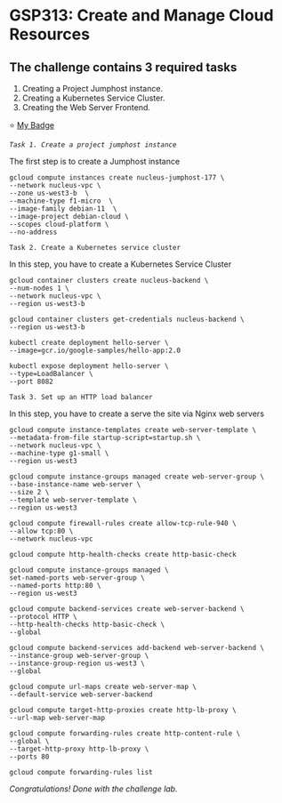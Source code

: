 # GSP313: Create and Manage Cloud Resources

## The challenge contains 3 required tasks

1. Creating a Project Jumphost instance.
2. Creating a Kubernetes Service Cluster.
3. Creating the Web Server Frontend.

⭐️ [My Badge](https://https://www.cloudskillsboost.google/public_profiles/9b6803b0-ccf7-4348-8eb5-31b63b46d461/badges/3050001)

*`Task 1. Create a project jumphost instance
`*

The first step is to create a Jumphost instance

```shell
gcloud compute instances create nucleus-jumphost-177 \
--network nucleus-vpc \
--zone us-west3-b  \
--machine-type f1-micro  \
--image-family debian-11  \
--image-project debian-cloud \
--scopes cloud-platform \
--no-address
```

`Task 2. Create a Kubernetes service cluster`

In this step, you have to create a Kubernetes Service Cluster

```shell
gcloud container clusters create nucleus-backend \
--num-nodes 1 \
--network nucleus-vpc \
--region us-west3-b
```

```shell
gcloud container clusters get-credentials nucleus-backend \
--region us-west3-b
```

```shell
kubectl create deployment hello-server \
--image=gcr.io/google-samples/hello-app:2.0
```

```shell
kubectl expose deployment hello-server \
--type=LoadBalancer \
--port 8082
```

`Task 3. Set up an HTTP load balancer
`

In this step, you have to create a serve the site via Nginx web servers

```shell
gcloud compute instance-templates create web-server-template \
--metadata-from-file startup-script=startup.sh \
--network nucleus-vpc \
--machine-type g1-small \
--region us-west3
```

```shell
gcloud compute instance-groups managed create web-server-group \
--base-instance-name web-server \
--size 2 \
--template web-server-template \
--region us-west3
```

```shell
gcloud compute firewall-rules create allow-tcp-rule-940 \
--allow tcp:80 \
--network nucleus-vpc
```

```shell
gcloud compute http-health-checks create http-basic-check

```
```shell
gcloud compute instance-groups managed \
set-named-ports web-server-group \
--named-ports http:80 \
--region us-west3
```

```shell
gcloud compute backend-services create web-server-backend \
--protocol HTTP \
--http-health-checks http-basic-check \
--global
```

```shell
gcloud compute backend-services add-backend web-server-backend \
--instance-group web-server-group \
--instance-group-region us-west3 \
--global
```

```shell
gcloud compute url-maps create web-server-map \
--default-service web-server-backend
```

```shell
gcloud compute target-http-proxies create http-lb-proxy \
--url-map web-server-map
```

```shell
gcloud compute forwarding-rules create http-content-rule \
--global \
--target-http-proxy http-lb-proxy \
--ports 80
```

```shell
gcloud compute forwarding-rules list
```

_Congratulations! Done with the challenge lab._

